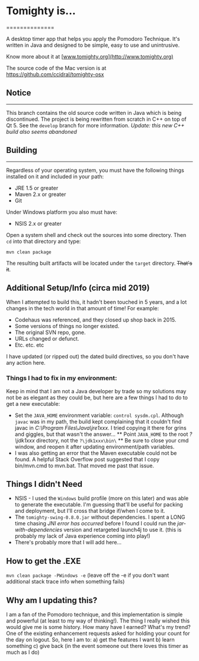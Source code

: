 # Tomighty is...
==============

A desktop timer app that helps you apply the Pomodoro Technique.
It's written in Java and designed to be simple, easy to use and unintrusive.

Know more about it at [www.tomighty.org](http://www.tomighty.org)

The source code of the Mac version is at https://github.com/ccidral/tomighty-osx

## Notice
------

This branch contains the old source code written in Java which is being discontinued.
The project is being rewritten from scratch in C++ on top of Qt 5. See the `develop`
branch for more information.  _Update: this new C++ build also seems abandoned_

## Building
--------

Regardless of your operating system, you must have the following things installed on it and included in your path:

  * JRE 1.5 or greater
  * Maven 2.x or greater
  * Git

Under Windows platform you also must have:

  * NSIS 2.x or greater

Open a system shell and check out the sources into some directory. Then `cd` into that directory and type:

  `mvn clean package`

The resulting built artifacts will be located under the `target` directory. ~~That's it~~.

## Additional Setup/Info (circa mid 2019)
When I attempted to build this, it hadn't been touched in 5 years, and a lot changes in the tech world in that amount of time!
For example:
* Codehaus was referenced, and they closed up shop back in 2015.
* Some versions of things no longer existed.
* The original SVN repo, gone.
* URLs changed or defunct.
* Etc. etc. etc

I have updated (or ripped out) the dated build directives, so you don't have any action here.

### Things I had to fix in my environment:
Keep in mind that I am not a Java developer by trade so my solutions may not be as elegant as they could be, but here are a few things I had to do to get a new executable:

* Set the `JAVA_HOME` environment variable: `control sysdm.cpl`. Although `javac` was in my path, the build kept complaining that it couldn't find javac in *C:\Program Files\Java\jre1xxx*.  I tried copying it there for grins and giggles, but that wasn't the answer...
** Point `JAVA_HOME` to the root *?\jdk1xxx* directory, not the `?\jdk1xxx\bin\`
** Be sure to close your cmd window, and reopen it after updating environment/path variables.
* I was also getting an error that the Maven executable could not be found.  A helpful Stack Overflow post suggested that I copy bin/mvn.cmd to mvn.bat.  That moved me past that issue.

## Things I didn't Need
* NSIS - I used the `Windows` build profile (more on this later) and was able to generate the executable.  I'm guessing that'll be useful for packing and deployment, but I'll cross that bridge if/when I come to it.
* The `tomighty-swing-0.8.0.jar` without dependencies. I spent a LONG time chasing *JNI error has occurred* before I found I could run the *jar-with-dependencies* version and retargeted launch4j to use it.  (this is probably my lack of Java experience coming into play!)
* There's probably more that I will add here...

## How to get the .EXE
`mvn clean package -PWindows -e`  (leave off the -e if you don't want additional stack trace info when something fails)

## Why am I updating this?
I am a fan of the Pomodoro technique, and this implementation is simple and powerful (at least to my way of thinking!). The thing I really wished this would give me is
some history. How many have I earned?  What's my trend?  One of the existing enhancement requests asked for holding your count for the day on logout. So, here I am to:
a) get the features I want
b) learn something
c) give back (in the event someone out there loves this timer as much as I do)

